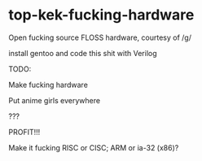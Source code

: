 top-kek-fucking-hardware
========================

Open fucking source FLOSS hardware, courtesy of /g/

install gentoo and code this shit with Verilog

TODO:

Make fucking hardware

Put anime girls everywhere

???

PROFIT!!!

Make it fucking RISC or CISC; ARM or ia-32 (x86)?
